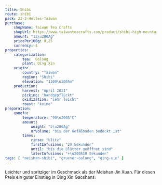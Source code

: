 ```yaml
---
title: Shibi
route: shibi
pack: 22-2-Helles-Taiwan
purchase:
    shopName: Taiwan Tea Crafts
    shopUrl: https://www.taiwanteacrafts.com/product/shibi-high-mountain-spring-oolong-tea/?v=3a52f3c22ed6
    amount: "12\u200Ag"
    pricePer100g: 0,25
    currency: $
properties:
    categorization:
        tea:  Oolong
        plant: Qing Xin
    origin:
        country: "Taiwan"
        region: "Shibi"
        elevation: "1300\u200Am"
    production:
        harvest: "April 2021"
        picking: "handgepflückt"
        oxidization: "sehr leicht"
        roast: "keine"
preparation:
    gongfu:
        temperature: "90\u200A°C"
        amount:
            weight: "5\u200Ag"
            orVolume: "bis der Gefäßboden bedeckt ist"
        times:
            rinse: "blitz"
            firstInfusions: "20 Sekunden"
            until: "bis die Blätter geöffnet sind"
            laterInfusions: "+\u200A10 Sekunden"
tags: [ "meishan-shibi", "gruener-oolong", "qing-xin" ]
---
```

Leichter und spritziger im Geschmack als der Meishan Jin Xuan. Für diesen Preis ein guter Einstieg in Qing Xin Gaoshans.